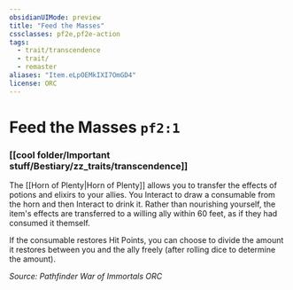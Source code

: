 ```yaml
---
obsidianUIMode: preview
title: "Feed the Masses"
cssclasses: pf2e,pf2e-action
tags:
  - trait/transcendence
  - trait/
  - remaster
aliases: "Item.eLpOEMkIXI7OmGD4"
license: ORC
---
```

# Feed the Masses `pf2:1`

### [[cool folder/Important stuff/Bestiary/zz_traits/transcendence]]






The [[Horn of Plenty|Horn of Plenty]] allows you to transfer the effects of potions and elixirs to your allies. You Interact to draw a consumable from the horn and then Interact to drink it. Rather than nourishing yourself, the item's effects are transferred to a willing ally within 60 feet, as if they had consumed it themself.

If the consumable restores Hit Points, you can choose to divide the amount it restores between you and the ally freely (after rolling dice to determine the amount).

*Source: Pathfinder War of Immortals*
*ORC*